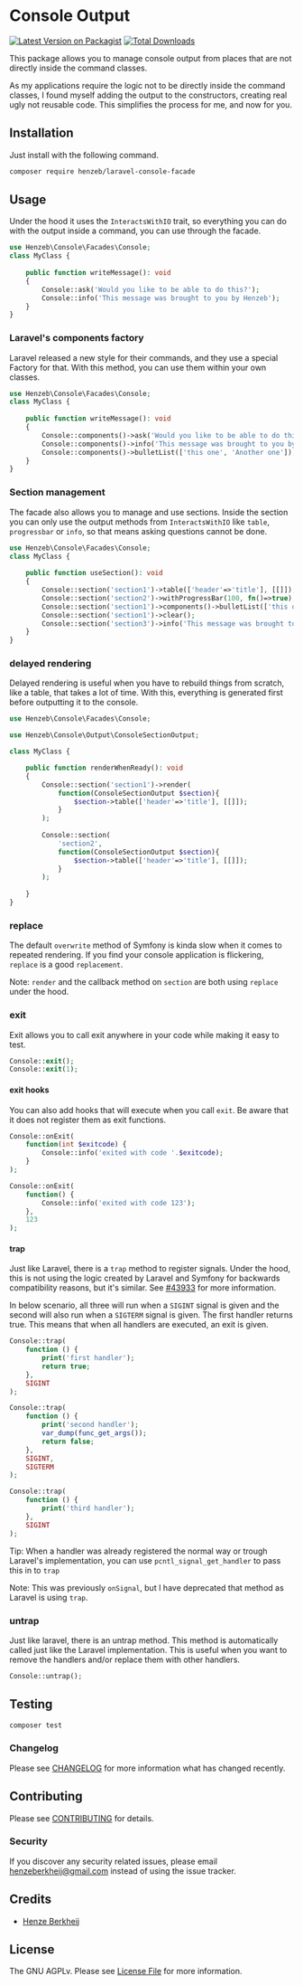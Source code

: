 # Console Output

[![Latest Version on Packagist](https://img.shields.io/packagist/v/henzeb/laravel-console-facade.svg?style=flat-square)](https://packagist.org/packages/henzeb/query-filter-builder)
[![Total Downloads](https://img.shields.io/packagist/dt/henzeb/laravel-console-facade.svg?style=flat-square)](https://packagist.org/packages/henzeb/query-filter-builder)

This package allows you to manage console output from places that are not directly inside the command classes.

As my applications require the logic not to be directly inside the command classes, I found myself adding the output to
the constructors, creating real ugly not reusable code. This simplifies the process for me, and now for you.

## Installation

Just install with the following command.

```bash
composer require henzeb/laravel-console-facade
```

## Usage

Under the hood it uses the `InteractsWithIO` trait, so everything you can do with the output inside a command, you can
use through the facade.

```php
use Henzeb\Console\Facades\Console;
class MyClass {
   
    public function writeMessage(): void
    {   
        Console::ask('Would you like to be able to do this?');
        Console::info('This message was brought to you by Henzeb');
    }
}
```

### Laravel's components factory
Laravel released a new style for their commands, and they use a special Factory for that. With this method, you can use them 
within your own classes.

```php
use Henzeb\Console\Facades\Console;
class MyClass {
   
    public function writeMessage(): void
    {   
        Console::components()->ask('Would you like to be able to do this?');
        Console::components()->info('This message was brought to you by Henzeb');
        Console::components()->bulletList(['this one', 'Another one']);
    }
}
```

### Section management

The facade also allows you to manage and use sections. Inside the section you can only use the output methods from
`InteractsWithIO` like `table`, `progressbar` or `info`, so that means asking questions cannot be done.

```php
use Henzeb\Console\Facades\Console;
class MyClass {
   
    public function useSection(): void
    {   
        Console::section('section1')->table(['header'=>'title'], [[]]);
        Console::section('section2')->withProgressBar(100, fn()=>true);
        Console::section('section1')->components()->bulletList(['this one', 'Another one']);
        Console::section('section1')->clear();
        Console::section('section3')->info('This message was brought to you by Henzeb');
    }
}
```

### delayed rendering

Delayed rendering is useful when you have to rebuild things from scratch,
like a table, that takes a lot of time. With this, everything is generated first before
outputting it to the console.

```php
use Henzeb\Console\Facades\Console;

use Henzeb\Console\Output\ConsoleSectionOutput; 

class MyClass {

    public function renderWhenReady(): void
    {   
        Console::section('section1')->render(
            function(ConsoleSectionOutput $section){
                $section->table(['header'=>'title'], [[]]);
            }
        );
        
        Console::section(
            'section2', 
            function(ConsoleSectionOutput $section){
                $section->table(['header'=>'title'], [[]]);
            }
        );
        
    }
}
```

### replace
The default `overwrite` method of Symfony is kinda slow when it comes to repeated rendering.
If you find your console application is flickering, `replace` is a good `replacement`.

Note: `render` and the callback method on `section` are both using `replace` under the hood.

### exit
Exit allows you to call exit anywhere in your code while making it easy to test.

```php
Console::exit();
Console::exit(1);
```
#### exit hooks
You can also add hooks that will execute when you call `exit`. Be aware that it does not register them as exit 
functions. 

```php
Console::onExit(
    function(int $exitcode) {
        Console::info('exited with code '.$exitcode);
    }
);

Console::onExit(
    function() {
        Console::info('exited with code 123');
    },
    123
);
```

#### trap
Just like Laravel, there is a `trap` method to register signals. Under the hood, this is not using the logic created by 
Laravel and Symfony for backwards compatibility reasons, but it's similar. 
See [#43933](https://github.com/laravel/framework/pull/43933) for more information.

In below scenario, all three will run when a `SIGINT` signal is given and the second will also run when a `SIGTERM` signal
is given. The first handler returns true. This means that when all handlers are executed, an exit is given.
```php
Console::trap(
    function () {
        print('first handler');
        return true;
    },
    SIGINT
);

Console::trap(
    function () {
        print('second handler');
        var_dump(func_get_args());
        return false;
    },
    SIGINT,
    SIGTERM
);

Console::trap(
    function () {
        print('third handler');
    },
    SIGINT
);
```

Tip: When a handler was already registered the normal way or trough 
Laravel's implementation, you can use `pcntl_signal_get_handler` to pass 
this in to `trap`

Note: This was previously `onSignal`, but I have deprecated that method as Laravel is using `trap`.


### untrap
Just like laravel, there is an untrap method. This method is automatically called just like the Laravel implementation.
This is useful when you want to remove the handlers and/or replace them with 
other handlers.

```php
Console::untrap();
```

## Testing

```bash
composer test
```

### Changelog

Please see [CHANGELOG](CHANGELOG.md) for more information what has changed recently.

## Contributing

Please see [CONTRIBUTING](CONTRIBUTING.md) for details.

### Security

If you discover any security related issues, please email henzeberkheij@gmail.com instead of using the issue tracker.

## Credits

- [Henze Berkheij](https://github.com/henzeb)

## License

The GNU AGPLv. Please see [License File](LICENSE.md) for more information.
